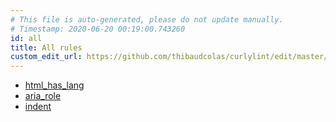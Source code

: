 ```yaml
---
# This file is auto-generated, please do not update manually.
# Timestamp: 2020-06-20 00:19:00.743260
id: all
title: All rules
custom_edit_url: https://github.com/thibaudcolas/curlylint/edit/master/website/build_rules.py
---
```


- [html_has_lang](html_has_lang.md)
- [aria_role](aria_role.md)
- [indent](indent.md)
